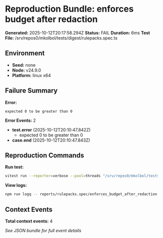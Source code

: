 # Reproduction Bundle: enforces budget after redaction

**Generated:** 2025-10-12T20:17:58.294Z
**Status:** FAIL
**Duration:** 6ms
**Test File:** /srv/repos0/mkolbol/tests/digest/rulepacks.spec.ts

## Environment

- **Seed:** none
- **Node:** v24.9.0
- **Platform:** linux x64

## Failure Summary

**Error:**
```
expected 0 to be greater than 0
```

**Error Events:** 2

- **test.error** (2025-10-12T20:10:47.842Z)
  - expected 0 to be greater than 0
- **case.end** (2025-10-12T20:10:47.843Z)

## Reproduction Commands

**Run test:**
```bash
vitest run --reporter=verbose --pool=threads "/srv/repos0/mkolbol/tests/digest/rulepacks.spec.ts" -t "enforces budget after redaction"
```

**View logs:**
```bash
npm run logq -- reports/rulepacks.spec/enforces_budget_after_redaction.jsonl
```

## Context Events

**Total context events:** 4

_See JSON bundle for full event details_
